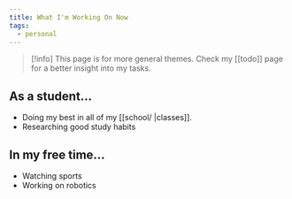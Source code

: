 ```yaml
---
title: What I'm Working On Now
tags:
  - personal
---
```

>[!info] This page is for more general themes. Check my [[todo]] page for a better insight into my tasks.

## As a student...

- Doing my best in all of my [[school/ |classes]].
- Researching good study habits

## In my free time...

- Watching sports
- Working on robotics
